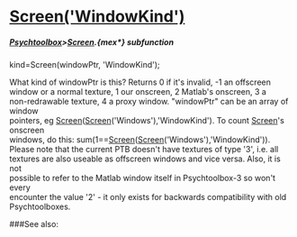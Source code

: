 # [Screen('WindowKind')](Screen-WindowKind) 
##### [Psychtoolbox](Psychtoolbox)>[Screen](Screen).{mex*} subfunction

kind=Screen(windowPtr, 'WindowKind');

What kind of windowPtr is this? Returns 0 if it's invalid, -1 an offscreen  
window or a normal texture, 1 our onscreen, 2 Matlab's onscreen, 3 a  
non-redrawable texture, 4 a proxy window. "windowPtr" can be an array of window  
pointers, eg [Screen](Screen)([Screen](Screen)('Windows'),'WindowKind'). To count [Screen](Screen)'s onscreen  
windows, do this: sum(1==[Screen](Screen)([Screen](Screen)('Windows'),'WindowKind')).  
Please note that the current PTB doesn't have textures of type '3', i.e. all  
textures are also useable as offscreen windows and vice versa. Also, it is not  
possible to refer to the Matlab window itself in Psychtoolbox-3 so won't every  
encounter the value '2' - it only exists for backwards compatibility with old  
Psychtoolboxes.   


###See also:

